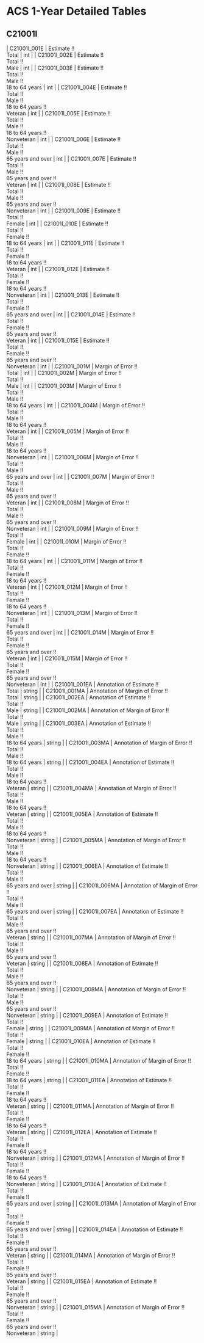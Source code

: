 # ACS 1-Year Detailed Tables

## C21001I

| C21001I_001E | Estimate !!<br>Total | int |
| C21001I_002E | Estimate !!<br>Total !!<br>Male | int |
| C21001I_003E | Estimate !!<br>Total !!<br>Male !!<br>18 to 64 years | int |
| C21001I_004E | Estimate !!<br>Total !!<br>Male !!<br>18 to 64 years !!<br>Veteran | int |
| C21001I_005E | Estimate !!<br>Total !!<br>Male !!<br>18 to 64 years !!<br>Nonveteran | int |
| C21001I_006E | Estimate !!<br>Total !!<br>Male !!<br>65 years and over | int |
| C21001I_007E | Estimate !!<br>Total !!<br>Male !!<br>65 years and over !!<br>Veteran | int |
| C21001I_008E | Estimate !!<br>Total !!<br>Male !!<br>65 years and over !!<br>Nonveteran | int |
| C21001I_009E | Estimate !!<br>Total !!<br>Female | int |
| C21001I_010E | Estimate !!<br>Total !!<br>Female !!<br>18 to 64 years | int |
| C21001I_011E | Estimate !!<br>Total !!<br>Female !!<br>18 to 64 years !!<br>Veteran | int |
| C21001I_012E | Estimate !!<br>Total !!<br>Female !!<br>18 to 64 years !!<br>Nonveteran | int |
| C21001I_013E | Estimate !!<br>Total !!<br>Female !!<br>65 years and over | int |
| C21001I_014E | Estimate !!<br>Total !!<br>Female !!<br>65 years and over !!<br>Veteran | int |
| C21001I_015E | Estimate !!<br>Total !!<br>Female !!<br>65 years and over !!<br>Nonveteran | int |
| C21001I_001M | Margin of Error !!<br>Total | int |
| C21001I_002M | Margin of Error !!<br>Total !!<br>Male | int |
| C21001I_003M | Margin of Error !!<br>Total !!<br>Male !!<br>18 to 64 years | int |
| C21001I_004M | Margin of Error !!<br>Total !!<br>Male !!<br>18 to 64 years !!<br>Veteran | int |
| C21001I_005M | Margin of Error !!<br>Total !!<br>Male !!<br>18 to 64 years !!<br>Nonveteran | int |
| C21001I_006M | Margin of Error !!<br>Total !!<br>Male !!<br>65 years and over | int |
| C21001I_007M | Margin of Error !!<br>Total !!<br>Male !!<br>65 years and over !!<br>Veteran | int |
| C21001I_008M | Margin of Error !!<br>Total !!<br>Male !!<br>65 years and over !!<br>Nonveteran | int |
| C21001I_009M | Margin of Error !!<br>Total !!<br>Female | int |
| C21001I_010M | Margin of Error !!<br>Total !!<br>Female !!<br>18 to 64 years | int |
| C21001I_011M | Margin of Error !!<br>Total !!<br>Female !!<br>18 to 64 years !!<br>Veteran | int |
| C21001I_012M | Margin of Error !!<br>Total !!<br>Female !!<br>18 to 64 years !!<br>Nonveteran | int |
| C21001I_013M | Margin of Error !!<br>Total !!<br>Female !!<br>65 years and over | int |
| C21001I_014M | Margin of Error !!<br>Total !!<br>Female !!<br>65 years and over !!<br>Veteran | int |
| C21001I_015M | Margin of Error !!<br>Total !!<br>Female !!<br>65 years and over !!<br>Nonveteran | int |
| C21001I_001EA | Annotation of Estimate !!<br>Total | string |
| C21001I_001MA | Annotation of Margin of Error !!<br>Total | string |
| C21001I_002EA | Annotation of Estimate !!<br>Total !!<br>Male | string |
| C21001I_002MA | Annotation of Margin of Error !!<br>Total !!<br>Male | string |
| C21001I_003EA | Annotation of Estimate !!<br>Total !!<br>Male !!<br>18 to 64 years | string |
| C21001I_003MA | Annotation of Margin of Error !!<br>Total !!<br>Male !!<br>18 to 64 years | string |
| C21001I_004EA | Annotation of Estimate !!<br>Total !!<br>Male !!<br>18 to 64 years !!<br>Veteran | string |
| C21001I_004MA | Annotation of Margin of Error !!<br>Total !!<br>Male !!<br>18 to 64 years !!<br>Veteran | string |
| C21001I_005EA | Annotation of Estimate !!<br>Total !!<br>Male !!<br>18 to 64 years !!<br>Nonveteran | string |
| C21001I_005MA | Annotation of Margin of Error !!<br>Total !!<br>Male !!<br>18 to 64 years !!<br>Nonveteran | string |
| C21001I_006EA | Annotation of Estimate !!<br>Total !!<br>Male !!<br>65 years and over | string |
| C21001I_006MA | Annotation of Margin of Error !!<br>Total !!<br>Male !!<br>65 years and over | string |
| C21001I_007EA | Annotation of Estimate !!<br>Total !!<br>Male !!<br>65 years and over !!<br>Veteran | string |
| C21001I_007MA | Annotation of Margin of Error !!<br>Total !!<br>Male !!<br>65 years and over !!<br>Veteran | string |
| C21001I_008EA | Annotation of Estimate !!<br>Total !!<br>Male !!<br>65 years and over !!<br>Nonveteran | string |
| C21001I_008MA | Annotation of Margin of Error !!<br>Total !!<br>Male !!<br>65 years and over !!<br>Nonveteran | string |
| C21001I_009EA | Annotation of Estimate !!<br>Total !!<br>Female | string |
| C21001I_009MA | Annotation of Margin of Error !!<br>Total !!<br>Female | string |
| C21001I_010EA | Annotation of Estimate !!<br>Total !!<br>Female !!<br>18 to 64 years | string |
| C21001I_010MA | Annotation of Margin of Error !!<br>Total !!<br>Female !!<br>18 to 64 years | string |
| C21001I_011EA | Annotation of Estimate !!<br>Total !!<br>Female !!<br>18 to 64 years !!<br>Veteran | string |
| C21001I_011MA | Annotation of Margin of Error !!<br>Total !!<br>Female !!<br>18 to 64 years !!<br>Veteran | string |
| C21001I_012EA | Annotation of Estimate !!<br>Total !!<br>Female !!<br>18 to 64 years !!<br>Nonveteran | string |
| C21001I_012MA | Annotation of Margin of Error !!<br>Total !!<br>Female !!<br>18 to 64 years !!<br>Nonveteran | string |
| C21001I_013EA | Annotation of Estimate !!<br>Total !!<br>Female !!<br>65 years and over | string |
| C21001I_013MA | Annotation of Margin of Error !!<br>Total !!<br>Female !!<br>65 years and over | string |
| C21001I_014EA | Annotation of Estimate !!<br>Total !!<br>Female !!<br>65 years and over !!<br>Veteran | string |
| C21001I_014MA | Annotation of Margin of Error !!<br>Total !!<br>Female !!<br>65 years and over !!<br>Veteran | string |
| C21001I_015EA | Annotation of Estimate !!<br>Total !!<br>Female !!<br>65 years and over !!<br>Nonveteran | string |
| C21001I_015MA | Annotation of Margin of Error !!<br>Total !!<br>Female !!<br>65 years and over !!<br>Nonveteran | string |

